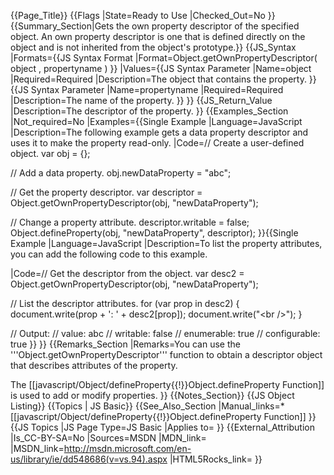 {{Page_Title}}
{{Flags
|State=Ready to Use
|Checked_Out=No
}}
{{Summary_Section|Gets the own property descriptor of the specified object. An own property descriptor is one that is defined directly on the object and is not inherited from the object's prototype.}}
{{JS_Syntax
|Formats={{JS Syntax Format
|Format=Object.getOwnPropertyDescriptor( object , propertyname )
}}
|Values={{JS Syntax Parameter
|Name=object
|Required=Required
|Description=The object that contains the property.
}}{{JS Syntax Parameter
|Name=propertyname
|Required=Required
|Description=The name of the property.
}}
}}
{{JS_Return_Value
|Description=The descriptor of the property.
}}
{{Examples_Section
|Not_required=No
|Examples={{Single Example
|Language=JavaScript
|Description=The following example gets a data property descriptor and uses it to make the property read-only.
|Code=// Create a user-defined object.
var obj = {};
 
// Add a data property.
obj.newDataProperty = "abc";
 
// Get the property descriptor.
var descriptor = Object.getOwnPropertyDescriptor(obj, "newDataProperty");
 
// Change a property attribute.
descriptor.writable = false;
Object.defineProperty(obj, "newDataProperty", descriptor);
}}{{Single Example
|Language=JavaScript
|Description=To list the property attributes, you can add the following code to this example.

|Code=// Get the descriptor from the object.
var desc2 = Object.getOwnPropertyDescriptor(obj, "newDataProperty");
 
// List the descriptor attributes.
for (var prop in desc2) {
    document.write(prop + ': ' + desc2[prop]);
    document.write("&lt;br /&gt;");
}
 
// Output:
// value: abc
// writable: false
// enumerable: true
// configurable: true
}}
}}
{{Remarks_Section
|Remarks=You can use the '''Object.getOwnPropertyDescriptor''' function to obtain a descriptor object that describes attributes of the property.

The [[javascript/Object/defineProperty{{!}}Object.defineProperty Function]] is used to add or modify properties.
}}
{{Notes_Section}}
{{JS Object Listing}}
{{Topics | JS Basic}}
{{See_Also_Section
|Manual_links=* [[javascript/Object/defineProperty{{!}}Object.defineProperty Function]]
}}
{{JS Topics
|JS Page Type=JS Basic
|Applies to=
}}
{{External_Attribution
|Is_CC-BY-SA=No
|Sources=MSDN
|MDN_link=
|MSDN_link=http://msdn.microsoft.com/en-us/library/ie/dd548686(v=vs.94).aspx
|HTML5Rocks_link=
}}